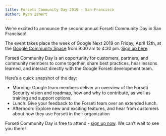 ```yaml
---
title: Forseti Community Day 2019 - San Francisco
author: Ryan Ismert
---
```

We’re excited to announce the second annual Forseti Community Day in San Francisco! 

The event takes place the week of Google Next 2019 on Friday, April 12th, at the [Google Community Space](https://www.google.com/maps/place/Google+Community+Space/@37.7924314,-122.3917533,15z/data=!4m5!3m4!1s0x0:0xe802861c91d9ec20!8m2!3d37.7924314!4d-122.3917533) from 9:00 am to 4:30 pm. [Sign up here](https://docs.google.com/forms/d/e/1FAIpQLSc2QVryJI9HQ2K0nzrbt-dDMCi83UmYYAnVNl9Y_ZUDzZ5EAQ/viewform).

Forseti Community Day is an opportunity for customers, partners, and community members to come together, share best practices, hear lessons learned, and interact directly with the Google Forseti development team.

Here’s a quick snapshot of the day:

- Morning: Google team members deliver an overview of the Forseti Security vision and roadmap, how and why to contribute, as well as training and support options. 
- Lunch: Give your feedback to the Forseti team over an extended lunch.
- Afternoon: Explore new and exciting features, and hear from customers about how they use Forseti in their organization

Forseti Community Day is free to attend - [sign up now](https://docs.google.com/forms/d/e/1FAIpQLSc2QVryJI9HQ2K0nzrbt-dDMCi83UmYYAnVNl9Y_ZUDzZ5EAQ/viewform). We can’t wait to see you there! 
